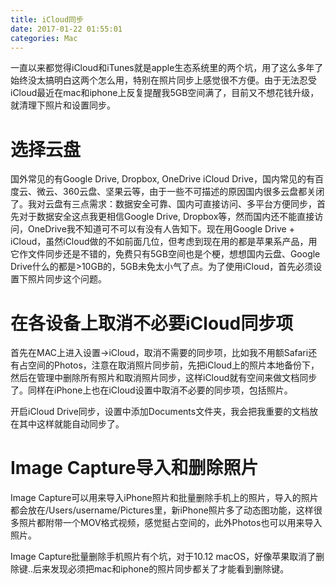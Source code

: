 ```yaml
---
title: iCloud同步
date: 2017-01-22 01:55:01
categories: Mac
---
```


一直以来都觉得iCloud和iTunes就是apple生态系统里的两个坑，用了这么多年了始终没太搞明白这两个怎么用，特别在照片同步上感觉很不方便。由于无法忍受iCloud最近在mac和iphone上反复提醒我5GB空间满了，目前又不想花钱升级，就清理下照片和设置同步。

<!-- more -->

# 选择云盘

国外常见的有Google Drive, Dropbox, OneDrive iCloud Drive，国内常见的有百度云、微云、360云盘、坚果云等，由于一些不可描述的原因国内很多云盘都关闭了。我对云盘有三点需求：数据安全可靠、国内可直接访问、多平台方便同步，首先对于数据安全这点我更相信Google Drive, Dropbox等，然而国内还不能直接访问，OneDrive我不知道可不可以有没有人告知下。现在用Google Drive + iCloud，虽然iCloud做的不如前面几位，但考虑到现在用的都是苹果系产品，用它作文件同步还是不错的，免费只有5GB空间也是个梗，想想国内云盘、Google Drive什么的都是>10GB的，5GB未免太小气了点。为了使用iCloud，首先必须设置下照片同步这个问题。

# 在各设备上取消不必要iCloud同步项

首先在MAC上进入设置->iCloud，取消不需要的同步项，比如我不用额Safari还有占空间的Photos，注意在取消照片同步前，先把iCloud上的照片本地备份下，然后在管理中删除所有照片和取消照片同步，这样iCloud就有空间来做文档同步了。同样在iPhone上也在iCloud设置中取消不必要的同步项，包括照片。

开启iCloud Drive同步，设置中添加Documents文件夹，我会把我重要的文档放在其中这样就能自动同步了。

# Image Capture导入和删除照片

Image Capture可以用来导入iPhone照片和批量删除手机上的照片，导入的照片都会放在/Users/username/Pictures里，新iPhone照片多了动态图功能，这样很多照片都附带一个MOV格式视频，感觉挺占空间的，此外Photos也可以用来导入照片。

Image Capture批量删除手机照片有个坑，对于10.12 macOS，好像苹果取消了删除键..后来发现必须把mac和iphone的照片同步都关了才能看到删除键。
